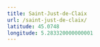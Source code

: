 ```yaml
---
title: Saint-Just-de-Claix
url: /saint-just-de-claix/
latitude: 45.0748
longitude: 5.283320000000001
---
```

